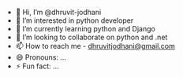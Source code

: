 - 👋 Hi, I’m @dhruvit-jodhani
- 👀 I’m interested in python developer
- 🌱 I’m currently learning python and Django
- 💞️ I’m looking to collaborate on python and .net
- 📫 How to reach me - dhruvitjodhani@gmail.com
- 😄 Pronouns: ...
- ⚡ Fun fact: ...

<!---
dhruvit-jodhani/dhruvit-jodhani is a ✨ special ✨ repository because its `README.md` (this file) appears on your GitHub profile.
You can click the Preview link to take a look at your changes.
--->
